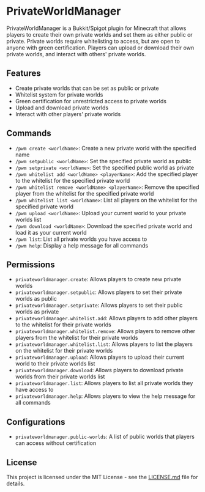 # PrivateWorldManager

PrivateWorldManager is a Bukkit/Spigot plugin for Minecraft that allows players to create their own private worlds and set them as either public or private. Private worlds require whitelisting to access, but are open to anyone with green certification. Players can upload or download their own private worlds, and interact with others' private worlds.

## Features

- Create private worlds that can be set as public or private
- Whitelist system for private worlds
- Green certification for unrestricted access to private worlds
- Upload and download private worlds
- Interact with other players' private worlds

## Commands

- `/pwm create <worldName>`: Create a new private world with the specified name
- `/pwm setpublic <worldName>`: Set the specified private world as public
- `/pwm setprivate <worldName>`: Set the specified public world as private
- `/pwm whitelist add <worldName> <playerName>`: Add the specified player to the whitelist for the specified private world
- `/pwm whitelist remove <worldName> <playerName>`: Remove the specified player from the whitelist for the specified private world
- `/pwm whitelist list <worldName>`: List all players on the whitelist for the specified private world
- `/pwm upload <worldName>`: Upload your current world to your private worlds list
- `/pwm download <worldName>`: Download the specified private world and load it as your current world
- `/pwm list`: List all private worlds you have access to
- `/pwm help`: Display a help message for all commands

## Permissions

- `privateworldmanager.create`: Allows players to create new private worlds
- `privateworldmanager.setpublic`: Allows players to set their private worlds as public
- `privateworldmanager.setprivate`: Allows players to set their public worlds as private
- `privateworldmanager.whitelist.add`: Allows players to add other players to the whitelist for their private worlds
- `privateworldmanager.whitelist.remove`: Allows players to remove other players from the whitelist for their private worlds
- `privateworldmanager.whitelist.list`: Allows players to list the players on the whitelist for their private worlds
- `privateworldmanager.upload`: Allows players to upload their current world to their private worlds list
- `privateworldmanager.download`: Allows players to download private worlds from their private worlds list
- `privateworldmanager.list`: Allows players to list all private worlds they have access to
- `privateworldmanager.help`: Allows players to view the help message for all commands

## Configurations

- `privateworldmanager.public-worlds`: A list of public worlds that players can access without certification

## License

This project is licensed under the MIT License - see the [LICENSE.md](LICENSE.md) file for details.
